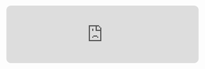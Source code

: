 <iframe style="border-radius:12px" src="https://open.spotify.com/embed/track/11yNa0RgsUUMWVhUnSoAkp?utm_source=generator&theme=0" width="100%" height="152" frameBorder="0" allowfullscreen="" allow="autoplay; clipboard-write; encrypted-media; fullscreen; picture-in-picture" loading="lazy"></iframe>
